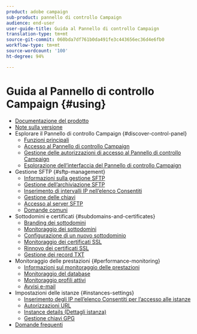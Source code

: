 ```yaml
---
product: adobe campaign
sub-product: pannello di controllo Campaign
audience: end-user
user-guide-title: Guida al Pannello di controllo Campaign
translation-type: tm+mt
source-git-commit: 060bda7df761b0da491fe3c443656ec36d4e6fb0
workflow-type: tm+mt
source-wordcount: '100'
ht-degree: 94%

---
```



# Guida al Pannello di controllo Campaign {#using}

+ [Documentazione del prodotto](control-panel-home.md)
+ [Note sulla versione](release-notes.md)
+ Esplorare il Pannello di controllo Campaign {#discover-control-panel}
   + [Funzioni principali](discover/using/key-features.md)
   + [Accesso al Pannello di controllo Campaign](discover/using/accessing-control-panel.md)
   + [Gestione delle autorizzazioni di accesso al Pannello di controllo Campaign](discover/using/managing-permissions.md)
   + [Esplorazione dell’interfaccia del Pannello di controllo Campaign](discover/using/discovering-the-interface.md)
+ Gestione SFTP {#sftp-management}
   + [Informazioni sulla gestione SFTP](sftp/using/about-sftp-management.md)
   + [Gestione dell’archiviazione SFTP](sftp/using/sftp-storage-management.md)
   + [Inserimento di intervalli IP nell’elenco Consentiti](sftp/using/ip-range-allow-listing.md)
   + [Gestione delle chiavi](sftp/using/key-management.md)
   + [Accesso al server SFTP](sftp/using/logging-into-sftp-server.md)
   + [Domande comuni](sftp/using/common-questions.md)
+ Sottodomini e certificati {#subdomains-and-certificates}
   + [Branding dei sottodomini](subdomains-certificates/using/subdomains-branding.md)
   + [Monitoraggio dei sottodomini](subdomains-certificates/using/monitoring-subdomains.md)
   + [Configurazione di un nuovo sottodominio](subdomains-certificates/using/setting-up-new-subdomain.md)
   + [Monitoraggio dei certificati SSL](subdomains-certificates/using/monitoring-ssl-certificates.md)
   + [Rinnovo dei certificati SSL](subdomains-certificates/using/renewing-subdomain-certificate.md)
   + [Gestione dei record TXT](subdomains-certificates/using/managing-txt-records.md)
+ Monitoraggio delle prestazioni {#performance-monitoring}
   + [Informazioni sul monitoraggio delle prestazioni](performance-monitoring/using/about-performance-monitoring.md)
   + [Monitoraggio del database](performance-monitoring/using/database-monitoring.md)
   + [Monitoraggio profili attivi](performance-monitoring/using/active-profiles-monitoring.md)
   + [Avvisi e-mail](performance-monitoring/using/email-alerting.md)
+ Impostazioni delle istanze {#instances-settings}
   + [Inserimento degli IP nell’elenco Consentiti per l’accesso alle istanze](instances-settings/using/ip-allow-listing-instance-access.md)
   + [Autorizzazioni URL](instances-settings/using/url-permissions.md)
   + [Instance details (Dettagli istanza)](instances-settings/using/instance-details.md)
   + [Gestione chiavi GPG](instances-settings/using/gpg-keys-management.md)
+ [Domande frequenti](faq.md)
